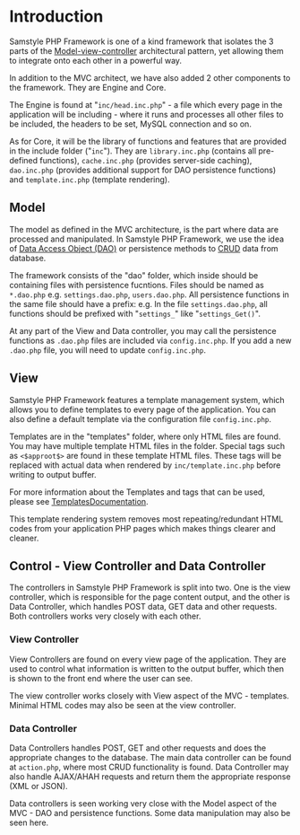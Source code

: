 # Introduction #

Samstyle PHP Framework is one of a kind framework that isolates the 3 parts of the [Model-view-controller](http://en.wikipedia.org/wiki/Model%E2%80%93view%E2%80%93controller) architectural pattern, yet allowing them to integrate onto each other in a powerful way.

In addition to the MVC architect, we have also added 2 other components to the framework. They are Engine and Core.

The Engine is found at "`inc/head.inc.php`" - a file which every page in the application will be including - where it runs and processes all other files to be included, the headers to be set, MySQL connection and so on.

As for Core, it will be the library of functions and features that are provided in the include folder ("`inc`"). They are `library.inc.php` (contains all pre-defined functions), `cache.inc.php` (provides server-side caching), `dao.inc.php` (provides additional support for DAO persistence functions) and `template.inc.php` (template rendering).

## Model ##

The model as defined in the MVC architecture, is the part where data are processed and manipulated. In Samstyle PHP Framework, we use the idea of [Data Access Object (DAO)](http://en.wikipedia.org/wiki/Data_access_object) or persistence methods to [CRUD](http://en.wikipedia.org/wiki/Create,_read,_update_and_delete) data from database.

The framework consists of the "dao" folder, which inside should be containing files with persistence fucntions. Files should be named as `*.dao.php` e.g. `settings.dao.php`, `users.dao.php`. All persistence functions in the same file should have a prefix: e.g. In the file `settings.dao.php`, all functions should be prefixed with "`settings_`" like "`settings_Get()`".

At any part of the View and Data controller, you may call the persistence functions as `.dao.php` files are included via `config.inc.php`. If you add a new `.dao.php` file, you will need to update `config.inc.php`.

## View ##

Samstyle PHP Framework features a template management system, which allows you to define templates to every page of the application. You can also define a default template via the configuration file `config.inc.php`.

Templates are in the "templates" folder, where only HTML files are found. You may have multiple template HTML files in the folder. Special tags such as `<$approot$>` are found in these template HTML files. These tags will be replaced with actual data when rendered by `inc/template.inc.php` before writing to output buffer.

For more information about the Templates and tags that can be used, please see [TemplatesDocumentation](http://code.google.com/p/samstyle-php-framework/wiki/TemplatesDocumentation).

This template rendering system removes most repeating/redundant HTML codes from your application PHP pages which makes things clearer and cleaner.

## Control - View Controller and Data Controller ##

The controllers in Samstyle PHP Framework is split into two. One is the view controller, which is responsible for the page content output, and the other is Data Controller, which handles POST data, GET data and other requests. Both controllers works very closely with each other.

### View Controller ###

View Controllers are found on every view page of the application. They are used to control what information is written to the output buffer, which then is shown to the front end where the user can see.

The view controller works closely with View aspect of the MVC - templates. Minimal HTML codes may also be seen at the view controller.

### Data Controller ###

Data Controllers handles POST, GET and other requests and does the appropriate changes to the database. The main data controller can be found at `action.php`, where most CRUD functionality is found. Data Controller may also handle AJAX/AHAH requests and return them the appropriate response (XML or JSON).

Data controllers is seen working very close with the Model aspect of the MVC - DAO and persistence functions. Some data manipulation may also be seen here.